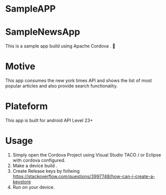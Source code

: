 # SampleAPP


# SampleNewsApp
This is a sample app build using Apache Cordova . :tada:

# Motive

This app consumes the new york times API and shows the list of most popular articles and also provide search functionality.

# Plateform

This app is built for android API Level 23+

# Usage

1. Simply open the Cordova Project using Visual Studio TACO / or Eclipse with cordova configured.
2. Make a device build .
3. Create Release keys by follwing https://stackoverflow.com/questions/3997748/how-can-i-create-a-keystore
4. Run on your device. 
